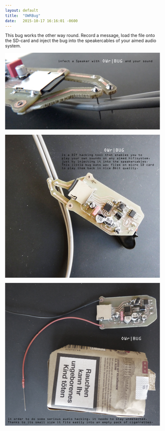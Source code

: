 ```yaml
---
layout: default
title:  "OWRBug"
date:   2015-10-17 16:16:01 -0600
---
```


This bug works the other way round. Record a message, load the file onto the SD-card and inject the bug into the speakercables of your aimed audio system.


![OWR3](/pictures/OWRBUG3.jpg)

![OWR1](/pictures/OWRBUG1.jpg)

![OWR2](/pictures/OWRBUG2.jpg)
